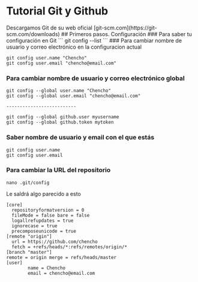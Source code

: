 <h1>Tutorial Git y Github</h1>
Descargamos Git de su web oficial [git-scm.com](https://git-scm.com/downloads)
## Primeros pasos. Configuración
### Para saber tu configuración en Git
```
git config --list
```
### Para cambiar nombre de usuario y correo electrónico en la configuracion actual

```
git config user.name "Chencho"
git config user.email "chencho@email.com"
```

### Para cambiar nombre de usuario y correo electrónico global

```
git config --global user.name "Chencho"
git config --global user.email "chencho@email.com"

--------------------------

git config --global github.user myusername
git config --global github.token mytoken
```

### Saber nombre de usuario y email con el que estás

```
git config user.name
git config user.email
```

### Para cambiar la URL del repositorio

```
nano .git/config
```
Le saldrá algo parecido a esto

```
[core] 
  repositoryformatversion = 0 
  fileMode = false bare = false 
  logallrefupdates = true 
  ignorecase = true 
  precomposeunicode = true 
[remote "origin"] 
  url = https://github.com/chencho
  fetch = +refs/heads/*:refs/remotes/origin/* 
[branch "master"] 
remote = origin merge = refs/heads/master
[user]
        name = Chencho
        email = chencho@email.com
```
## 



